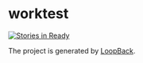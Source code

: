 # worktest

[![Stories in Ready](https://badge.waffle.io/mamon151111/worktest.png?label=ready&title=Ready)](http://waffle.io/mamon151111/worktest)

The project is generated by [LoopBack](http://loopback.io).

